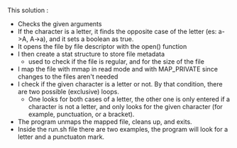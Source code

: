 This solution :
- Checks the given arguments
- If the character is a letter, it finds the opposite case of the letter (es: a->A, A->a), and it sets a boolean as true.
- It opens the file by file descriptor with the open() function
- I then create a stat structure to store file metadata
  - used to check if the file is regular, and for the size of the file
- I map the file with mmap in read mode and with MAP_PRIVATE since changes to the files aren't needed
- I check if the given character is a letter or not. By that condition, there are two possible (exclusive) loops. 
  - One looks for both cases of a letter, the other one is only entered if a character is not a letter, and only looks for the given character (for example, punctuation, or a bracket).
- The program unmaps the mapped file, cleans up, and exits.
- Inside the run.sh file there are two examples, the program will look for a letter and a punctuaton mark.